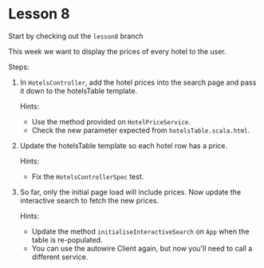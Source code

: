 # Lesson 8

Start by checking out the `lesson8` branch

This week we want to display the prices of every hotel to the user.
  
Steps:

1. In `HotelsController`, add the hotel prices into the search page and pass it down to the hotelsTable template.

    Hints:
      - Use the method provided on `HotelPriceService`.
      - Check the new parameter expected from `hotelsTable.scala.html`.
        
2. Update the hotelsTable template so each hotel row has a price.

   Hints:
     - Fix the `HotelsControllerSpec` test.
     
3. So far, only the initial page load will include prices. Now update the interactive search to fetch the new prices. 

   Hints:
     - Update the method `initialiseInteractiveSearch` on `App` when the table is re-populated.
     - You can use the autowire Client again, but now you'll need to call a different service.
